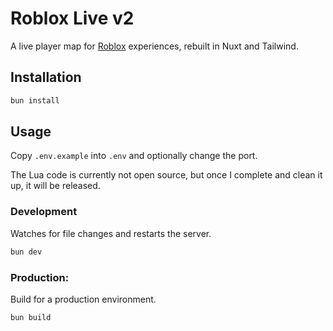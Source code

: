 # Roblox Live v2

A live player map for [Roblox](https://roblox.com/) experiences, rebuilt in Nuxt and Tailwind.

## Installation

```bash
bun install
```

## Usage

Copy `.env.example` into `.env` and optionally change the port.

The Lua code is currently not open source, but once I complete and clean it up, it will be released.

### Development

Watches for file changes and restarts the server.

```bash
bun dev
```

### Production:
Build for a production environment.
```bash
bun build
```
